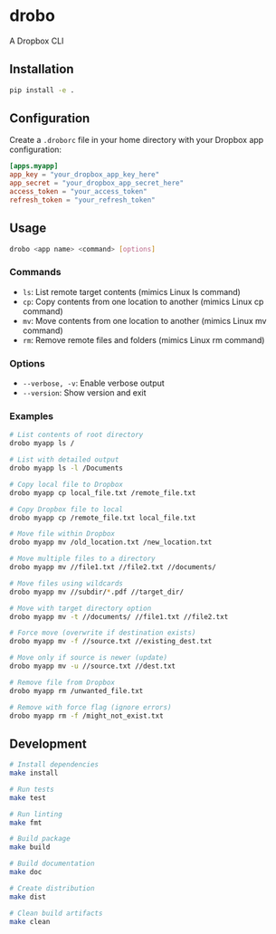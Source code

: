 # drobo
A Dropbox CLI

## Installation

```bash
pip install -e .
```

## Configuration

Create a `.droborc` file in your home directory with your Dropbox app configuration:

```toml
[apps.myapp]
app_key = "your_dropbox_app_key_here"
app_secret = "your_dropbox_app_secret_here"
access_token = "your_access_token"
refresh_token = "your_refresh_token"
```

## Usage

```bash
drobo <app name> <command> [options]
```

### Commands

- `ls`: List remote target contents (mimics Linux ls command)
- `cp`: Copy contents from one location to another (mimics Linux cp command)
- `mv`: Move contents from one location to another (mimics Linux mv command)
- `rm`: Remove remote files and folders (mimics Linux rm command)

### Options

- `--verbose, -v`: Enable verbose output
- `--version`: Show version and exit

### Examples

```bash
# List contents of root directory
drobo myapp ls /

# List with detailed output
drobo myapp ls -l /Documents

# Copy local file to Dropbox
drobo myapp cp local_file.txt /remote_file.txt

# Copy Dropbox file to local
drobo myapp cp /remote_file.txt local_file.txt

# Move file within Dropbox
drobo myapp mv /old_location.txt /new_location.txt

# Move multiple files to a directory
drobo myapp mv //file1.txt //file2.txt //documents/

# Move files using wildcards
drobo myapp mv //subdir/*.pdf //target_dir/

# Move with target directory option
drobo myapp mv -t //documents/ //file1.txt //file2.txt

# Force move (overwrite if destination exists)
drobo myapp mv -f //source.txt //existing_dest.txt

# Move only if source is newer (update)
drobo myapp mv -u //source.txt //dest.txt

# Remove file from Dropbox
drobo myapp rm /unwanted_file.txt

# Remove with force flag (ignore errors)
drobo myapp rm -f /might_not_exist.txt
```

## Development

```bash
# Install dependencies
make install

# Run tests
make test

# Run linting
make fmt

# Build package
make build

# Build documentation
make doc

# Create distribution
make dist

# Clean build artifacts
make clean
```

